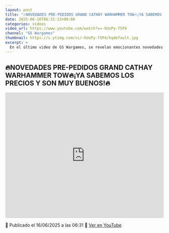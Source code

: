 ```yaml
---
layout: post
title: "🔥NOVEDADES PRE-PEDIDOS GRAND CATHAY WARHAMMER TOW🔥¡YA SABEMOS LOS PRECIOS Y SON MUY BUENOS!🔥"
date: 2025-06-16T06:31:13+00:00
categories: videos
video_url: https://www.youtube.com/watch?v=-hUxPy-f5P4
channel: "GS Wargames"
thumbnail: https://i.ytimg.com/vi/-hUxPy-f5P4/hqdefault.jpg
excerpt: >
  En el último video de GS Wargames, se revelan emocionantes novedades sobre los pre-pedidos de Grand Cathay en Warhammer TOW. Con precios que prometen ser muy atractivos, este lanzamiento es una excelente noticia para los aficionados que esperan ampliar sus ejércitos en The Old World. No te pierdas los detalles que podrían definir tus próximas estrategias en el campo de batalla.
---
```


## 🔥NOVEDADES PRE-PEDIDOS GRAND CATHAY WARHAMMER TOW🔥¡YA SABEMOS LOS PRECIOS Y SON MUY BUENOS!🔥

<iframe width="100%" height="400" src="https://www.youtube.com/embed/-hUxPy-f5P4" frameborder="0" allowfullscreen></iframe>

📅 Publicado el 16/06/2025 a las 06:31
🔗 [Ver en YouTube](https://www.youtube.com/watch?v=-hUxPy-f5P4)
